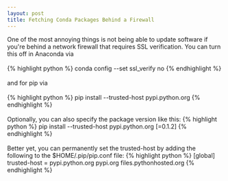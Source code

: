 ```yaml
---
layout: post
title: Fetching Conda Packages Behind a Firewall
---
```


<!--
<img class="img-left" align="left" src="{{ site.url }}/images/">
-->

One of the most annoying things is not being able to update software if you're behind a network firewall that requires SSL verification. You can turn this off in Anaconda via
<br><br>
{% highlight python %}
conda config --set ssl_verify no
{% endhighlight %}
<br><br>
and for pip via
<br><br>
{% highlight python %}
pip install --trusted-host pypi.python.org <package name>
{% endhighlight %}
<br><br>
Optionally, you can also specify the package version like this:
{% highlight python %}
pip install --trusted-host pypi.python.org <package name>[=0.1.2]
{% endhighlight %}
<br><br>
Better yet, you can permanently set the trusted-host by adding the following to the $HOME/.pip/pip.conf file:
{% highlight python %}
[global]
trusted-host = pypi.python.org
               pypi.org
               files.pythonhosted.org
{% endhighlight %}

